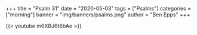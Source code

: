+++
title = "Psalm 31"
date = "2020-05-03"
tags = ["Psalms"]
categories = ["morning"]
banner = "img/banners/psalms.png"
author = "Ben Epps"
+++

{{< youtube m6XBJ6t8bAo >}}
